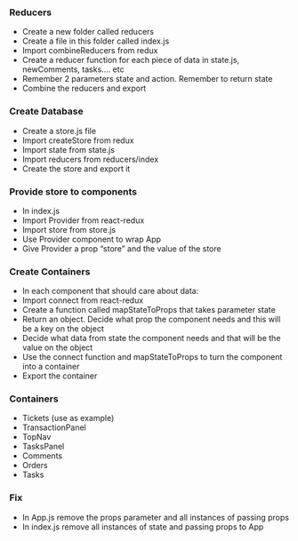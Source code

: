 ### Reducers
* Create a new folder called reducers
* Create a file in this folder called index.js
* Import combineReducers from redux
* Create a reducer function for each piece of data in state.js, newComments, tasks…. etc
* Remember 2 parameters state and action. Remember to return state
* Combine the reducers and export

### Create Database
* Create a store.js file
* Import createStore from redux
* Import state from state.js
* Import reducers from reducers/index
* Create the store and export it

### Provide store to components
* In index.js
* Import Provider from react-redux
* Import store from store.js
* Use Provider component to wrap App
* Give Provider a prop “store” and the value of the store

### Create Containers
* In each component that should care about data:
* Import connect from react-redux
* Create a function called mapStateToProps that takes parameter state
* Return an object. Decide what prop the component needs and this will be a key on the object
* Decide what data from state the component needs and that will be the value on the object
* Use the connect function and mapStateToProps to turn the component into a container
* Export the container

### Containers
* Tickets (use as example)
* TransactionPanel 
* TopNav
* TasksPanel
* Comments
* Orders
* Tasks


### Fix
* In App.js remove the props parameter and all instances of passing props 
* In index.js remove all instances of state and passing props to App

